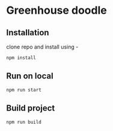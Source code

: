 # Greenhouse doodle

## Installation

clone repo and install using -

    npm install

## Run on local

    npm run start

## Build project

    npm run build
